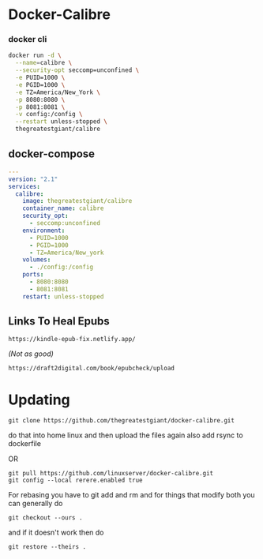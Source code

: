 # Docker-Calibre

### docker cli 

```bash
docker run -d \
  --name=calibre \
  --security-opt seccomp=unconfined \
  -e PUID=1000 \
  -e PGID=1000 \
  -e TZ=America/New_York \
  -p 8080:8080 \
  -p 8081:8081 \
  -v config:/config \
  --restart unless-stopped \
  thegreatestgiant/calibre
```

## docker-compose

```yaml
---
version: "2.1"
services:
  calibre:
    image: thegreatestgiant/calibre
    container_name: calibre
    security_opt:
      - seccomp:unconfined
    environment:
      - PUID=1000
      - PGID=1000
      - TZ=America/New_york
    volumes:
      - ./config:/config
    ports:
      - 8080:8080
      - 8081:8081
    restart: unless-stopped
```

## Links To Heal Epubs

```
https://kindle-epub-fix.netlify.app/
```

_(Not as good)_
```
https://draft2digital.com/book/epubcheck/upload
```

# Updating
```
git clone https://github.com/thegreatestgiant/docker-calibre.git
```
do that into home linux and then upload the files again
also add rsync to dockerfile


OR
```
git pull https://github.com/linuxserver/docker-calibre.git
git config --local rerere.enabled true
```
For rebasing you have to git add and rm and for things that modify both you can generally do
```
git checkout --ours .
```
and if it doesn't work then do
```
git restore --theirs .
```
